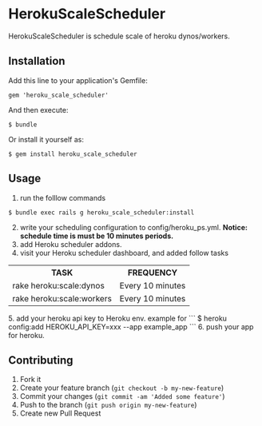 # HerokuScaleScheduler

HerokuScaleScheduler is schedule scale of heroku dynos/workers.

## Installation

Add this line to your application's Gemfile:

    gem 'heroku_scale_scheduler'

And then execute:

    $ bundle

Or install it yourself as:

    $ gem install heroku_scale_scheduler

## Usage

1. run the folllow commands
```
$ bundle exec rails g heroku_scale_scheduler:install
```
2. write your scheduling configuration to config/heroku_ps.yml. **Notice: schedule time is must be 10 minutes periods.**
3. add Heroku scheduler addons.
4. visit your Heroku scheduler dashboard, and added follow tasks
<table>
<tr><th>TASK</th><th>FREQUENCY</th></tr>
<tr><td>rake heroku:scale:dynos</td><td>Every 10 minutes</td></tr>
<tr><td>rake heroku:scale:workers</td><td>Every 10 minutes</td></tr>
<table>
5. add your heroku api key to Heroku env. example for
```
$ heroku config:add HEROKU_API_KEY=xxx --app example_app
```
6. push your app for heroku.

## Contributing

1. Fork it
2. Create your feature branch (`git checkout -b my-new-feature`)
3. Commit your changes (`git commit -am 'Added some feature'`)
4. Push to the branch (`git push origin my-new-feature`)
5. Create new Pull Request
